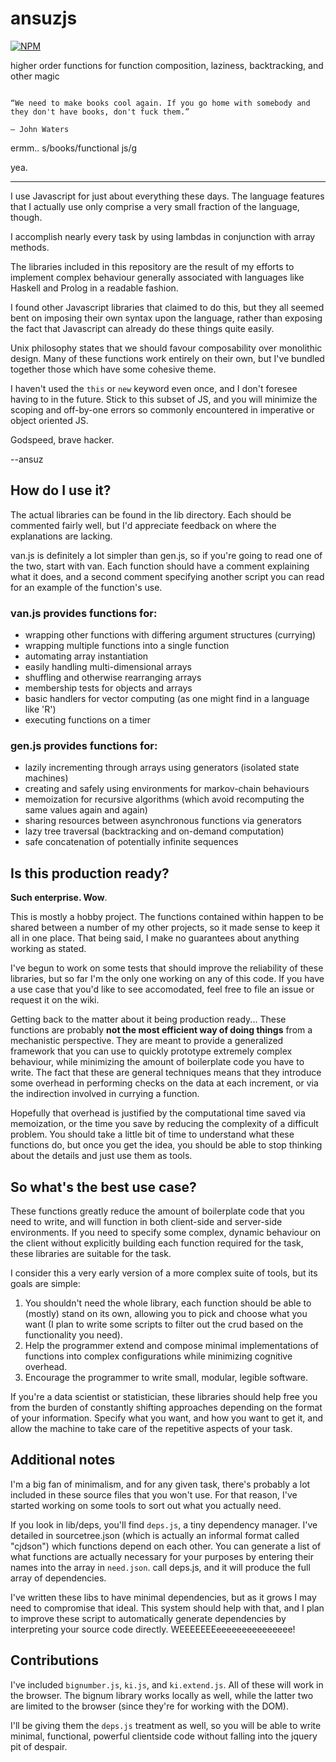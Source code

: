 ansuzjs
=======

[![NPM](https://nodei.co/npm/ansuz.png)](https://nodei.co/npm/ansuz/)

higher order functions for function composition, laziness, backtracking, and other magic

```quote

“We need to make books cool again. If you go home with somebody and they don't have books, don't fuck them.”

― John Waters 
```

ermm.. s/books/functional js/g

yea.

***************

I use Javascript for just about everything these days. The language features that I actually use only comprise a very small fraction of the language, though.

I accomplish nearly every task by using lambdas in conjunction with array methods.

The libraries included in this repository are the result of my efforts to implement complex behaviour generally associated with languages like Haskell and Prolog in a readable fashion. 

I found other Javascript libraries that claimed to do this, but they all seemed bent on imposing their own syntax upon the language, rather than exposing the fact that Javascript can already do these things quite easily.

Unix philosophy states that we should favour composability over monolithic design. Many of these functions work entirely on their own, but I've bundled together those which have some cohesive theme.

I haven't used the `this` or `new` keyword even once, and I don't foresee having to in the future. Stick to this subset of JS, and you will minimize the scoping and off-by-one errors so commonly encountered in imperative or object oriented JS.

Godspeed, brave hacker.

--ansuz

## How do I use it?

The actual libraries can be found in the lib directory. Each should be commented fairly well, but I'd appreciate feedback on where the explanations are lacking.

van.js is definitely a lot simpler than gen.js, so if you're going to read one of the two, start with van. Each function should have a comment explaining what it does, and a second comment specifying another script you can read for an example of the function's use.

### van.js provides functions for:

* wrapping other functions with differing argument structures (currying)
* wrapping multiple functions into a single function
* automating array instantiation
* easily handling multi-dimensional arrays
* shuffling and otherwise rearranging arrays
* membership tests for objects and arrays
* basic handlers for vector computing (as one might find in a language like 'R')
* executing functions on a timer

### gen.js provides functions for:

* lazily incrementing through arrays using generators (isolated state machines)
* creating and safely using environments for markov-chain behaviours
* memoization for recursive algorithms (which avoid recomputing the same values again and again)
* sharing resources between asynchronous functions via generators
* lazy tree traversal (backtracking and on-demand computation)
* safe concatenation of potentially infinite sequences

## Is this production ready?

**Such enterprise. Wow**.

This is mostly a hobby project. The functions contained within happen to be shared between a number of my other projects, so it made sense to keep it all in one place. That being said, I make no guarantees about anything working as stated.

I've begun to work on some tests that should improve the reliability of these libraries, but so far I'm the only one working on any of this code. If you have a use case that you'd like to see accomodated, feel free to file an issue or request it on the wiki.

Getting back to the matter about it being production ready... These functions are probably **not the most efficient way of doing things** from a mechanistic perspective. They are meant to provide a generalized framework that you can use to quickly prototype extremely complex behaviour, while minimizing the amount of boilerplate code you have to write. The fact that these are general techniques means that they introduce some overhead in performing checks on the data at each increment, or via the indirection involved in currying a function.

Hopefully that overhead is justified by the computational time saved via memoization, or the time you save by reducing the complexity of a difficult problem. You should take a little bit of time to understand what these functions do, but once you get the idea, you should be able to stop thinking about the details and just use them as tools.

## So what's the best use case?

These functions greatly reduce the amount of boilerplate code that you need to write, and will function in both client-side and server-side environments. If you need to specify some complex, dynamic behaviour on the client without explicitly building each function required for the task, these libraries are suitable for the task.

I consider this a very early version of a more complex suite of tools, but its goals are simple:

1. You shouldn't need the whole library, each function should be able to (mostly) stand on its own, allowing you to pick and choose what you want (I plan to write some scripts to filter out the crud based on the functionality you need).
2. Help the programmer extend and compose minimal implementations of functions into complex configurations while minimizing cognitive overhead.
3. Encourage the programmer to write small, modular, legible software.

If you're a data scientist or statistician, these libraries should help free you from the burden of constantly shifting approaches depending on the format of your information. Specify what you want, and how you want to get it, and allow the machine to take care of the repetitive aspects of your task.

## Additional notes

I'm a big fan of minimalism, and for any given task, there's probably a lot included in these source files that you won't use. For that reason, I've started working on some tools to sort out what you actually need.

If you look in lib/deps, you'll find `deps.js`, a tiny dependency manager. I've detailed in sourcetree.json (which is actually an informal format called "cjdson") which functions depend on each other. You can generate a list of what functions are actually necessary for your purposes by entering their names into the array in `need.json`. call deps.js, and it will produce the full array of dependencies.

I've written these libs to have minimal dependencies, but as it grows I may need to compromise that ideal. This system should help with that, and I plan to improve these script to automatically generate dependencies by interpreting your source code directly. WEEEEEEEeeeeeeeeeeeeeee!

## Contributions

I've included `bignumber.js`, `ki.js`, and `ki.extend.js`. All of these will work in the browser. The bignum library works locally as well, while the latter two are limited to the browser (since they're for working with the DOM). 

I'll be giving them the `deps.js` treatment as well, so you will be able to write minimal, functional, powerful clientside code without falling into the jquery pit of despair.


